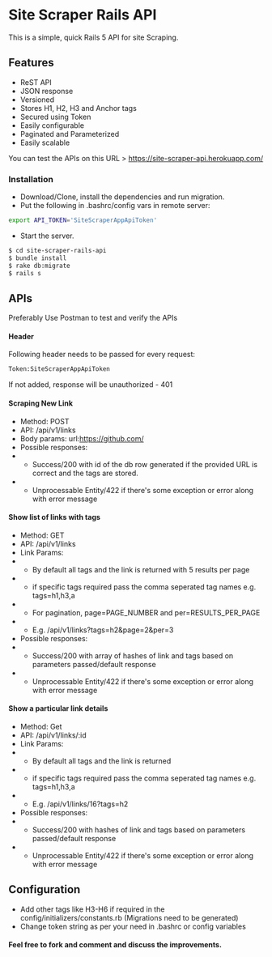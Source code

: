 # Site Scraper Rails API

This is a simple, quick Rails 5 API for site Scraping.
## Features
  - ReST API
  - JSON response
  - Versioned
  - Stores H1, H2, H3 and Anchor tags
  - Secured using Token
  - Easily configurable
  - Paginated and Parameterized
  - Easily scalable

You can test the APIs on this URL > https://site-scraper-api.herokuapp.com/

### Installation

- Download/Clone, install the dependencies and run migration.
- Put the following in .bashrc/config vars in remote server:
```sh
export API_TOKEN='SiteScraperAppApiToken'
```
- Start the server.

```sh
$ cd site-scraper-rails-api
$ bundle install
$ rake db:migrate
$ rails s
```

## APIs
Preferably Use Postman to test and verify the APIs
#### Header
Following header needs to be passed for every request:
```sh
Token:SiteScraperAppApiToken
```
If not added, response will be unauthorized - 401
#### Scraping New Link
- Method: POST
- API: /api/v1/links
- Body params: url:https://github.com/
- Possible responses:
- - Success/200 with id of the db row generated if the provided URL is correct and the tags are stored.
- - Unprocessable Entity/422 if there's some exception or error along with error message

#### Show list of links with tags
- Method: GET
- API: /api/v1/links
- Link Params:
- - By default all tags and the link is returned with 5 results per page
- - if specific tags required pass the comma seperated tag names e.g. tags=h1,h3,a
- - For pagination, page=PAGE_NUMBER and per=RESULTS_PER_PAGE
- - E.g. /api/v1/links?tags=h2&page=2&per=3
- Possible responses:
- - Success/200 with array of hashes of link and tags based on parameters passed/default response
- - Unprocessable Entity/422 if there's some exception or error along with error message

#### Show a particular link details
- Method: Get
- API: /api/v1/links/:id
- Link Params:
- - By default all tags and the link is returned
- - if specific tags required pass the comma seperated tag names e.g. tags=h1,h3,a
- - E.g. /api/v1/links/16?tags=h2
- Possible responses:
- - Success/200 with hashes of link and tags based on parameters passed/default response
- - Unprocessable Entity/422 if there's some exception or error along with error message

## Configuration
- Add other tags like H3-H6 if required in the config/initializers/constants.rb (Migrations need to be generated)
- Change token string as per your need in .bashrc or config variables

#### Feel free to fork and comment and discuss the improvements.